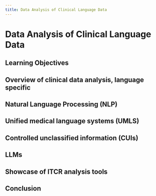 ```yaml
---
title: Data Analysis of Clinical Language Data
---
```




# Data Analysis of Clinical Language Data

## Learning Objectives

## Overview of clinical data analysis, language specific

## Natural Language Processing (NLP)

## Unified medical language systems (UMLS)

## Controlled unclassified information (CUIs)

## LLMs

## Showcase of ITCR analysis tools

## Conclusion
